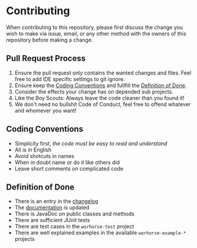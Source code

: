 # Contributing

When contributing to this repository, please first discuss the change you wish to make via issue,
email, or any other method with the owners of this repository before making a change. 


## Pull Request Process

1. Ensure the pull request only contains the wanted changes and files. Feel free to add IDE specific settings to git ignore.
2. Ensure keep the [Coding Conventions](#coding-conventions) and fullfill the [Definition of Done](#definition-of-done).
3. Consider the effects your change has on depended sub projects.
4. Like the Boy Scouts: Always leave the code cleaner than you found it! 
5. We don't need no bullshit Code of Conduct, feel free to offend whatever and whomever you want!


## Coding Conventions

- Simplicity first, *the code must be easy to read and understand*
- All is in English
- Avoid shotcuts in names
- When in doubt name or do it like others did
- Leave short comments on complicated code


## Definition of Done

- There is an entry in the [changelog](./CHANGELOG.md)
- The [documentation](./README.md) is updated
- There is JavaDoc on public classes and methods
- There are sufficient JUnit tests
- There are test cases in the `worhorse-test` project
- There are well explained examples in the available `worhorse-example-*` projects
